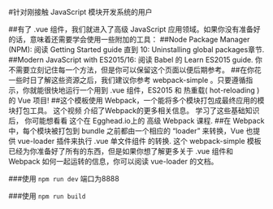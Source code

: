 #针对刚接触 JavaScript 模块开发系统的用户

##有了 .vue 组件，我们就进入了高级 JavaScript 应用领域。如果你没有准备好的话，意味着还需要学会使用一些附加的工具：
##Node Package Manager (NPM): 阅读 Getting Started guide 直到 10: Uninstalling global packages章节.
##Modern JavaScript with ES2015/16: 阅读 Babel 的 Learn ES2015 guide. 你不需要立刻记住每一个方法，但是你可以保留这个页面以便后期参考。
##在你花一些时日了解这些资源之后，我们建议你参考 webpack-simple 。只要遵循指示，你就能很快地运行一个用到 .vue 组件，ES2015 和 热重载( hot-reloading ) 的 Vue 项目!
##这个模板使用 Webpack，一个能将多个模块打包成最终应用的模块打包工具。 这个视频 介绍了Webpack的更多相关信息。 学习了这些基础知识后， 你可能想看看 这个在 Egghead.io上的 高级 Webpack 课程.
##在 Webpack中，每个模块被打包到 bundle 之前都由一个相应的 “loader” 来转换，Vue 也提供 vue-loader 插件来执行 .vue 单文件组件 的转换. 这个 webpack-simple 模板已经为你准备好了所有的东西，但是如果你想了解更多关于 .vue 组件和 Webpack 如何一起运转的信息，你可以阅读 vue-loader 的文档。

###使用  `npm run dev`   端口为8888

###使用  `npm run build`
